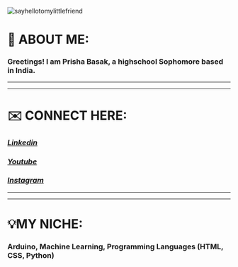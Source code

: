 ![sayhellotomylittlefriend](https://raw.githubusercontent.com/thomasync/thomasync/main/headergitdark.gif#gh-dark-mode-only)


# 👋 **ABOUT ME:**
### Greetings! I am Prisha Basak, a highschool Sophomore based in India.
***
***
# ✉️ **CONNECT HERE:**
### [_Linkedin_](https://www.linkedin.com/in/prisha-b-838754205)

### [_Youtube_](https://www.youtube.com/channel/UCyzHMTmv9cSACIFGO39V0HQ)

### [_Instagram_](https://www.instagram.com/deepfriedbreadpakoda/)
***
***
# 💡**MY NICHE:**
### Arduino, Machine Learning, Programming Languages (HTML, CSS, Python) 

<!---
Prisha-Basak/Prisha-Basak is a ✨ special ✨ repository because its `README.md` (this file) appears on your GitHub profile.
You can click the Preview link to take a look at your changes.
--->
